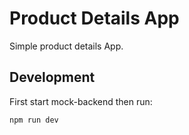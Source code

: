 
# Product Details App

Simple product details App.

## Development

First start mock-backend then run:

    npm run dev

